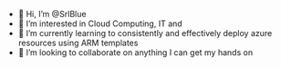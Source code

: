 - 👋 Hi, I’m @SrlBlue
- 👀 I’m interested in Cloud Computing, IT and  
- 🌱 I’m currently learning to consistently and effectively deploy azure resources using ARM templates
- 💞️ I’m looking to collaborate on anything I can get my hands on


<!---
SrlBlue/SrlBlue is a ✨ special ✨ repository because its `README.md` (this file) appears on your GitHub profile.
You can click the Preview link to take a look at your changes.
--->
